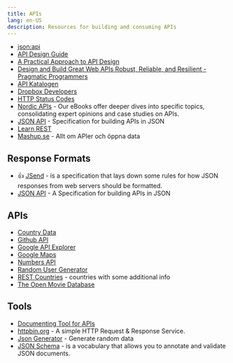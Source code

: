```yaml
---
title: APIs
lang: en-US
description: Resources for building and consuming APIs
---
```


* [json:api](https://jsonapi.org/)
* [API Design Guide](https://github.com/interagent/http-api-design)
* [A Practical Approach to API Design](https://leanpub.com/restful-api-design)
* [Design and Build Great Web APIs Robust, Reliable, and Resilient - Pragmatic Programmers](https://www.pragprog.com/titles/maapis/design-and-build-great-web-apis/)
* [API Katalogen](http://apikatalogen.se/)
* [Dropbox Developers](https://www.dropbox.com/developers)
* [HTTP Status Codes](https://en.wikipedia.org/wiki/List_of_HTTP_status_codes)
* [Nordic APIs](https://nordicapis.com/api-ebooks/) - Our eBooks offer deeper dives into specific topics, consolidating expert opinions and case studies on APIs.
* [JSON API](http://jsonapi.org/) - Specification for building APIs in JSON
* [Learn REST](http://www.restapitutorial.com/)
* [Mashup.se](http://www.mashup.se/) - Allt om APIer och öppna data

## Response Formats

* :+1: [JSend](https://labs.omniti.com/labs/jsend) - is a specification that lays down some rules for how JSON responses from web servers should be formatted.
* [JSON API](http://jsonapi.org/) - A Specification for building APIs in JSON

## APIs

* [Country Data](http://country.io/)
* [Github API](https://developer.github.com/v3/)
* [Google API Explorer](https://developers.google.com/apis-explorer/#p/)
* [Google Maps](https://developers.google.com/maps/)
* [Numbers API](http://numbersapi.com/#42)
* [Random User Generator](https://randomuser.me/)
* [REST Countries](https://restcountries.eu) - countries with some additional info
* [The Open Movie Database](http://omdbapi.com/)

## Tools

* [Documenting Tool for APIs](http://apidocjs.com/)
* [httpbin.org](https://httpbin.org/) - A simple HTTP Request & Response Service.
* [Json Generator](http://www.json-generator.com/) - Generate random data
* [JSON Schema](http://json-schema.org/) - is a vocabulary that allows you to annotate and validate JSON documents.

